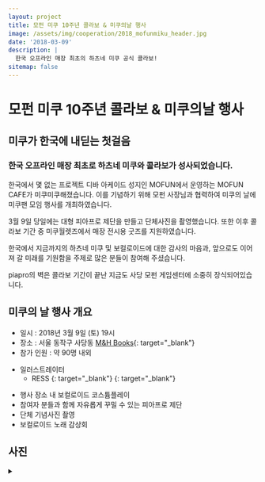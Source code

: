 ```yaml
---
layout: project
title: 모펀 미쿠 10주년 콜라보 & 미쿠의날 행사
image: /assets/img/cooperation/2018_mofunmiku_header.jpg
date: '2018-03-09'
description: |
  한국 오프라인 매장 최초의 하츠네 미쿠 공식 콜라보!
sitemap: false
---
```


# 모펀 미쿠 10주년 콜라보 & 미쿠의날 행사
## 미쿠가 한국에 내딛는 첫걸음

### 한국 오프라인 매장 최초로 하츠네 미쿠와 콜라보가 성사되었습니다.  

한국에서 몇 없는 프로젝트 디바 아케이드 성지인 MOFUN에서 운영하는 MOFUN CAFE가 미쿠미쿠해졌습니다. 이를 기념하기 위해 모펀 사장님과 협력하여 미쿠의 날에 미쿠팬 모임 행사를 개최하였습니다.

3월 9일 당일에는 대형 피아프로 제단을 만들고 단체사진을 촬영했습니다. 또한 이후 콜라보 기간 중 미쿠월렛즈에서 매장 전시용 굿즈를 지원하였습니다.

한국에서 지금까지의 하츠네 미쿠 및 보컬로이드에 대한 감사의 마음과, 앞으로도 이어져 갈 미래를 기원함을 주제로 많은 분들이 참여해 주셨습니다.

piapro의 벽은 콜라보 기간이 끝난 지금도 사당 모펀 게임센터에 소중히 장식되어있습니다.

## 미쿠의 날 행사 개요
- 일시 : 2018년 3월 9일 (토) 19시
- 장소 : 서울 동작구 사당동 [M&H Books](https://twitter.com/mofun_collabo){: target="_blank"}
- 참가 인원 : 약 90명 내외

* 일러스트레이터
  - RESS [<i class="fab fa-twitter" style="color: #1DA1F2;"></i>](https://twitter.com/ress00){: target="_blank"} [<i class="icon-pixiv"></i>](https://pixiv.me/ress){: target="_blank"}

- 행사 장소 내 보컬로이드 코스튬플레이
- 참여자 분들과 함께 자유롭게 꾸밀 수 있는 피아프로 제단
- 단체 기념사진 촬영
- 보컬로이드 노래 감상회

## 사진
<details>
<summary data-closed="펼치기" data-open="접기"></summary>
<!-- 스타일 적용시 div 래핑 -->
<div markdown="1" style="padding: 15px 0">

![groupphoto](/assets/img/cooperation/2018_mofun_miku10th_everyone.jpg){: loading="lazy"}

![piapro-altar](/assets/img/cooperation/2018_mofun_miku10th_altar.jpg){: loading="lazy"}

![piapro-wall](/assets/img/cooperation/2018_mofun_miku10th_piaprowall.jpg){: loading="lazy"}

</div>
</details>